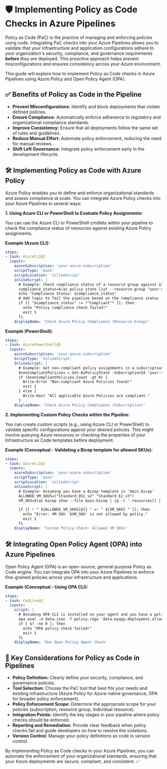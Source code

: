 # 🛡️ Implementing Policy as Code Checks in Azure Pipelines

Policy as Code (PaC) is the practice of managing and enforcing policies using code. Integrating PaC checks into your Azure Pipelines allows you to validate that your infrastructure and application configurations adhere to your organization's security, compliance, and governance requirements **before** they are deployed. This proactive approach helps prevent misconfigurations and ensures consistency across your Azure environment.

This guide will explore how to implement Policy as Code checks in Azure Pipelines using Azure Policy and Open Policy Agent (OPA).

## ✅ Benefits of Policy as Code in the Pipeline

* **Prevent Misconfigurations:** Identify and block deployments that violate defined policies.
* **Ensure Compliance:** Automatically enforce adherence to regulatory and organizational compliance standards.
* **Improve Consistency:** Ensure that all deployments follow the same set of rules and guidelines.
* **Reduce Manual Effort:** Automate policy enforcement, reducing the need for manual reviews.
* **Shift Left Governance:** Integrate policy enforcement early in the development lifecycle.

## 🛠️ Implementing Policy as Code with Azure Policy

Azure Policy enables you to define and enforce organizational standards and assess compliance at scale. You can integrate Azure Policy checks into your Azure Pipelines in several ways:

**1. Using Azure CLI or PowerShell to Evaluate Policy Assignments:**

You can use the Azure CLI or PowerShell cmdlets within your pipeline to check the compliance status of resources against existing Azure Policy assignments.

**Example (Azure CLI):**

```yaml
steps:
- task: AzureCLI@2
  inputs:
    azureSubscription: 'your-azure-subscription'
    scriptType: 'bash'
    scriptLocation: 'inlineScript'
    inlineScript: |
      # Example: Check compliance status of a resource group against all policy assignments
      compliance_status=$(az policy state list --resource-group "your-resource-group" --query "[].complianceState" -o tsv)
      echo "Compliance Status: $compliance_status"
      # Add logic to fail the pipeline based on the compliance status
      if [[ "$compliance_status" != *"Compliant"* ]]; then
        echo "Policy compliance check failed!"
        exit 1
      fi
    displayName: 'Check Azure Policy Compliance (Resource Group)'
```

**Example (PowerShell):**

```yaml
steps:
- task: AzurePowerShell@5
  inputs:
    azureSubscription: 'your-azure-subscription'
    ScriptType: 'InlineScript'
    InlineScript: |
      # Example: Get non-compliant policy assignments in a subscription
      $nonCompliantPolicies = Get-AzPolicyState -SubscriptionId "your-subscription-id" -Filter "ComplianceState eq 'NonCompliant'"
      if ($nonCompliantPolicies.Count -gt 0) {
        Write-Error "Non-compliant Azure Policies found!"
        exit 1
      } else {
        Write-Host "All applicable Azure Policies are compliant."
      }
    displayName: 'Check Azure Policy Compliance (Subscription)'
```

**2. Implementing Custom Policy Checks within the Pipeline:**

You can create custom scripts (e.g., using Azure CLI or PowerShell) to validate specific configurations against your desired policies. This might involve querying Azure resources or checking the properties of your Infrastructure as Code templates before deployment.

**Example (Conceptual - Validating a Bicep template for allowed SKUs):**

```yaml
steps:
- task: AzureCLI@2
  inputs:
    azureSubscription: 'your-azure-subscription'
    scriptType: 'bash'
    scriptLocation: 'inlineScript'
    inlineScript: |
      # Example: Assuming you have a Bicep template in 'main.bicep'
      ALLOWED_VM_SKUS=("Standard_DS1_v2" "Standard_E2_v3")
      VM_SKU=$(az bicep show --file main.bicep | jq -r '.resources[] | select(.type == "Microsoft.Compute/virtualMachines") | .properties.hardwareProfile.vmSize')

      if [[ ! " ${ALLOWED_VM_SKUS[@]} " =~ " ${VM_SKU} " ]]; then
        echo "Error: VM SKU '$VM_SKU' is not allowed by policy."
        exit 1
      fi
    displayName: 'Custom Policy Check: Allowed VM SKUs'
```

## 🛠️ Integrating Open Policy Agent (OPA) into Azure Pipelines

Open Policy Agent (OPA) is an open-source, general-purpose Policy as Code engine. You can integrate OPA into your Azure Pipelines to enforce fine-grained policies across your infrastructure and applications.

**Example (Conceptual - Using OPA CLI):**

```yaml
steps:
- task: CmdLine@2
  inputs:
    script: |
      # Assuming OPA CLI is installed on your agent and you have a policy file 'policy.rego' and data file 'data.json'
      opa eval -d data.json -f policy.rego 'data.myapp.deployment.allowed'
      if [ $? -ne 0 ]; then
        echo "OPA policy check failed!"
        exit 1
      fi
    displayName: 'Run Open Policy Agent Check'
```

## 📝 Key Considerations for Policy as Code in Pipelines

* **Policy Definition:** Clearly define your security, compliance, and governance policies.
* **Tool Selection:** Choose the PaC tool that best fits your needs and existing infrastructure (Azure Policy for Azure-native governance, OPA for broader policy enforcement).
* **Policy Enforcement Scope:** Determine the appropriate scope for your policies (subscription, resource group, individual resource).
* **Integration Points:** Identify the key stages in your pipeline where policy checks should be enforced.
* **Reporting and Remediation:** Provide clear feedback when policy checks fail and guide developers on how to resolve the violations.
* **Version Control:** Manage your policy definitions as code in version control.

By implementing Policy as Code checks in your Azure Pipelines, you can automate the enforcement of your organizational standards, ensuring that your Azure deployments are secure, compliant, and consistent. ✅
```
